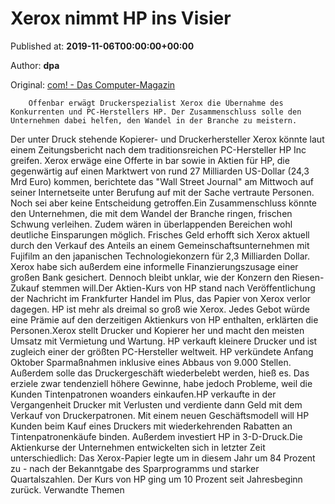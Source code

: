 
# Xerox nimmt HP ins Visier

Published at: **2019-11-06T00:00:00+00:00**

Author: **dpa**

Original: [com! - Das Computer-Magazin](https://www.com-magazin.de/news/pc/xerox-nimmt-hp-visier-2288844.html)


        Offenbar erwägt Druckerspezialist Xerox die Übernahme des Konkurrenten und PC-Herstellers HP. Der Zusammenschluss solle den Unternehmen dabei helfen, den Wandel in der Branche zu meistern.
      
Der unter Druck stehende Kopierer- und Druckerhersteller Xerox könnte laut einem Zeitungsbericht nach dem traditionsreichen PC-Hersteller HP Inc greifen. Xerox erwäge eine Offerte in bar sowie in Aktien für HP, die gegenwärtig auf einen Marktwert von rund 27 Milliarden US-Dollar (24,3 Mrd Euro) kommen, berichtete das "Wall Street Journal" am Mittwoch auf seiner Internetseite unter Berufung auf mit der Sache vertraute Personen. Noch sei aber keine Entscheidung getroffen.Ein Zusammenschluss könnte den Unternehmen, die mit dem Wandel der Branche ringen, frischen Schwung verleihen. Zudem wären in überlappenden Bereichen wohl deutliche Einsparungen möglich. Frisches Geld erhofft sich Xerox aktuell durch den Verkauf des Anteils an einem Gemeinschaftsunternehmen mit Fujifilm an den japanischen Technologiekonzern für 2,3 Milliarden Dollar. Xerox habe sich außerdem eine informelle Finanzierungszusage einer großen Bank gesichert. Dennoch bleibt unklar, wie der Konzern den Riesen-Zukauf stemmen will.Der Aktien-Kurs von HP stand nach Veröffentlichung der Nachricht im Frankfurter Handel im Plus, das Papier von Xerox verlor dagegen. HP ist mehr als dreimal so groß wie Xerox. Jedes Gebot würde eine Prämie auf den derzeitigen Aktienkurs von HP enthalten, erklärten die Personen.Xerox stellt Drucker und Kopierer her und macht den meisten Umsatz mit Vermietung und Wartung. HP verkauft kleinere Drucker und ist zugleich einer der größten PC-Hersteller weltweit. HP verkündete Anfang Oktober Sparmaßnahmen inklusive eines Abbaus von 9.000 Stellen. Außerdem solle das Druckergeschäft wiederbelebt werden, hieß es. Das erziele zwar tendenziell höhere Gewinne, habe jedoch Probleme, weil die Kunden Tintenpatronen woanders einkaufen.HP verkaufte in der Vergangenheit Drucker mit Verlusten und verdiente dann Geld mit dem Verkauf von Druckerpatronen. Mit einem neuen Geschäftsmodell will HP Kunden beim Kauf eines Druckers mit wiederkehrenden Rabatten an Tintenpatronenkäufe binden. Außerdem investiert HP in 3-D-Druck.Die Aktienkurse der Unternehmen entwickelten sich in letzter Zeit unterschiedlich: Das Xerox-Papier legte um in diesem Jahr um 84 Prozent zu - nach der Bekanntgabe des Sparprogramms und starker Quartalszahlen. Der Kurs von HP ging um 10 Prozent seit Jahresbeginn zurück.
Verwandte Themen
